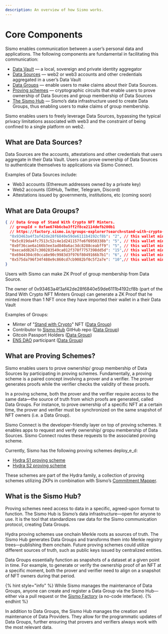 ```yaml
---
description: An overview of how Sismo works.
---
```


# Core Components

Sismo enables communication between a user’s personal data and applications. The following components are fundamental in facilitating this communication:

* [Data Vault](technical-concepts/what-is-the-data-vault.md) — a local, sovereign and private identity aggregator
* [Data Sources](core-components.md#what-are-data-sources) — web2 or web3 accounts and other credentials aggregated in a user’s Data Vault
* [Data Groups](core-components.md#what-are-data-gems) — enable users to make claims about their Data Sources.
* [Proving schemes](technical-concepts/proving-schemes/) — cryptographic circuits that enable users to prove ownership of Data Sources and group membership of Data Sources
* [The Sismo Hub](core-components.md#what-is-the-sismo-hub) — Sismo’s data infrastructure used to create Data Groups, thus enabling users to make claims of group membership.

Sismo enables users to freely leverage Data Sources, bypassing the typical privacy limitations associated with web3 and the constraint of being confined to a single platform on web2.

## What are Data Sources?

Data Sources are the accounts, attestations and other credentials that users aggregate in their Data Vault. Users can prove ownership of Data Sources to authenticate themselves to applications via Sismo Connect.

Examples of Data Sources include:

* Web3 accounts (Ethereum addresses owned by a private key)
* Web2 accounts (GitHub, Twitter, Telegram, Discord)
* Attestations issued by governments, institutions, etc (coming soon)

## What are Data Groups?

```json
{ // Data Group of Stand With Crypto NFT Minters. 
  // groupId = 0xfae674b6cba3ff2f8ce2114defb200b1
  // https://factory.sismo.io/groups-explorer?search=stand-with-crypto-nft-minters
  "0x93463a4f3af42de28f6840e59de6111b4192cf8b": "2", // this wallet minted 2 NFTs
  "0x5c019da4fc7513c52c4e1d241157fe6f6950338b": "5", // this wallet minted 5 NFTs
  "0x0f36cae6a166b3ee3ad840a6ac3dc8288ceabff9": "5", // this wallet minted 5 NFTs
  "0xecadd8267c300283549ca012f378f7757398dd5d": "15",// this wallet minted 15 NFTs
  "0x6944304c69cca8e90c9983d3f976f8049166b7b1": "6", // this wallet minted 6 NFTs
  "0x575da796f34f488e9c860cd7cb9082bf0c5f2a7e": "10",// this wallet minted 10 NFTs
}
```

Users with Sismo can make ZK Proof of group membership from Data Source.&#x20;

The owner of 0x93463a4f3af42de28f6840e59de6111b4192cf8b (part of the Stand With Crypto NFT Minters Group) can generate a ZK Proof that he minted more than 1 NFT once they have imported their wallet in a their Data Vault

Examples of Groups:

* Minter of  "[Stand with Crypto](https://nft.coinbase.com/collection/ethereum/0x9d90669665607f08005cae4a7098143f554c59ef)" NFT  ([Data Group](https://factory.sismo.io/groups-explorer?search=stand-with-crypto-nft-minters))
* Contributor to [Sismo Hub](https://github.com/sismo-core/sismo-hub) GitHub repo ([Data Group](https://factory.sismo.io/groups-explorer?search=sismo-hub-contributors-github))
* Gitcoin Passport Holders ([Data Group](https://factory.sismo.io/groups-explorer?search=gitcoin-passport-holders))
* [ENS DAO](https://docs.ens.domains/v/governance/) participant ([Data Group](https://factory.sismo.io/groups-explorer?search=ens-voters))

## What are Proving Schemes?

Sismo enables users to prove ownership/ group membership of Data Sources by participating in proving schemes. Fundamentally, a proving scheme is a paired concept involving a prover and a verifier. The prover generates proofs while the verifier checks the validity of these proofs.

In a proving scheme, both the prover and the verifier require access to the same data—the source of truth from which proofs are generated, called Data Groups. For instance, to prove ownership of a specific NFT at a certain time, the prover and verifier must be synchronized on the same snapshot of NFT owners (i.e. a Data Group).

Sismo Connect is the developer-friendly layer on top of proving schemes. It enables apps to request and verify ownership/ gropu membership of Data Sources. Sismo Connect routes these requests to the associated proving scheme.

Currently, Sismo has the following proving schemes deploy_e_d:

* [Hydra S1 proving scheme](technical-concepts/proving-schemes/hydra-s1.md)
* [Hydra S2 proving scheme](technical-concepts/proving-schemes/hydra-s2.md)

These schemes are part of the Hydra family, a collection of proving schemes utilizing ZKPs in combination with Sismo’s [Commitment Mapper](technical-concepts/commitment-mapper.md).

## What is the Sismo Hub?

Proving schemes need access to data in a specific, agreed-upon format to function. The Sismo Hub is Sismo’s data infrastructure—open for anyone to use. It is the tool that standardizes raw data for the Sismo communication protocol, creating Data Groups.

Hydra proving schemes use onchain Merkle roots as sources of truth. The Sismo Hub generates Data Groups and transforms them into Merkle registry trees—publishing them onchain. Future proving schemes could utilize different sources of truth, such as public keys issued by centralized entities.

Data Groups essentially function as snapshots of a dataset at a given point in time. For example, to generate or verify the ownership proof of an NFT at a specific moment, both the prover and verifier need to align on a snapshot of NFT owners during that period.

{% hint style="info" %}
While Sismo manages the maintenance of Data Groups, anyone can create and register a Data Group via the Sismo Hub—either via a pull request or the [Sismo Factory](https://factory.sismo.io/) (a no-code interface).
{% endhint %}

In addition to Data Groups, the Sismo Hub manages the creation and maintenance of Data Providers. They allow for the programmatic updates of Data Groups, further ensuring that provers and verifiers always work with the most relevant data.
